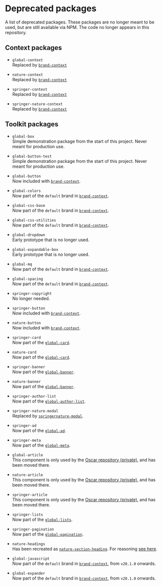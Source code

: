 # Deprecated packages

A list of deprecated packages. These packages are no longer meant to be used, but are still available via NPM. The code no longer appears in this repository.

## Context packages

* `global-context`  
   Replaced by [`brand-context`](https://github.com/springernature/frontend-toolkits/tree/master/context)

* `nature-context`  
   Replaced by [`brand-context`](https://github.com/springernature/frontend-toolkits/tree/master/context)

* `springer-context`  
   Replaced by [`brand-context`](https://github.com/springernature/frontend-toolkits/tree/master/context)

* `springer-nature-context`  
   Replaced by [`brand-context`](https://github.com/springernature/frontend-toolkits/tree/master/context)

## Toolkit packages

* `global-box`  
   Simple demonstration package from the start of this project. Never meant for production use.

* `global-button-test`  
   Simple demonstration package from the start of this project. Never meant for production use.

* `global-button`  
   Now included with [`brand-context`](https://github.com/springernature/frontend-toolkits/tree/master/context).

* `global-colors`  
   Now part of the `default` brand in [`brand-context`](https://github.com/springernature/frontend-toolkits/tree/master/context).

* `global-css-base`  
   Now part of the `default` brand in [`brand-context`](https://github.com/springernature/frontend-toolkits/tree/master/context).

* `global-css-utilities`  
   Now part of the `default` brand in [`brand-context`](https://github.com/springernature/frontend-toolkits/tree/master/context).

* `global-dropdown`  
   Early prototype that is no longer used.

* `global-expandable-box`  
   Early prototype that is no longer used.

* `global-mq`  
   Now part of the `default` brand in [`brand-context`](https://github.com/springernature/frontend-toolkits/tree/master/context).

* `global-spacing`  
   Now part of the `default` brand in [`brand-context`](https://github.com/springernature/frontend-toolkits/tree/master/context).

* `springer-copyright`  
   No longer needed.

* `springer-button`  
   Now included with [`brand-context`](https://github.com/springernature/frontend-toolkits/tree/master/context).

* `nature-button`  
   Now included with [`brand-context`](https://github.com/springernature/frontend-toolkits/tree/master/context).

* `springer-card`  
   Now part of the [`global-card`](https://github.com/springernature/frontend-toolkits/tree/master/toolkits/global/packages/global-card).

* `nature-card`  
   Now part of the [`global-card`](https://github.com/springernature/frontend-toolkits/tree/master/toolkits/global/packages/global-card).

* `springer-banner`  
   Now part of the [`global-banner`](https://github.com/springernature/frontend-toolkits/tree/master/toolkits/global/packages/global-banner).

* `nature-banner`  
   Now part of the [`global-banner`](https://github.com/springernature/frontend-toolkits/tree/master/toolkits/global/packages/global-banner).

* `springer-author-list`  
   Now part of the [`global-author-list`](https://github.com/springernature/frontend-toolkits/tree/master/toolkits/global/packages/global-author-list).

* `springer-nature-modal`  
   Replaced by [`springernature-modal`](https://github.com/springernature/frontend-toolkits/tree/master/toolkits/springernature/packages/springernature-modal).

* `springer-ad`  
   Now part of the [`global-ad`](https://github.com/springernature/frontend-toolkits/tree/master/toolkits/global/packages/global-ad).

* `springer-meta`  
   Now part of the [`global-meta`](https://github.com/springernature/frontend-toolkits/tree/master/toolkits/global/packages/global-meta).

* `global-article`  
   This component is only used by the [Oscar repository (private)](https://github.com/springernature/oscar), and has been moved there.

* `nature-article`  
   This component is only used by the [Oscar repository (private)](https://github.com/springernature/oscar), and has been moved there.

* `springer-article`  
   This component is only used by the [Oscar repository (private)](https://github.com/springernature/oscar), and has been moved there.

* `springer-lists`  
   Now part of the [`global-lists`](https://github.com/springernature/frontend-toolkits/tree/master/toolkits/global/packages/global-lists).

* `springer-pagination`  
   Now part of the [`global-pagination`](https://github.com/springernature/frontend-toolkits/tree/master/toolkits/global/packages/global-pagination).

* `nature-headings`  
   Has been recreated as [`nature-section-heading`](https://github.com/springernature/frontend-toolkits/tree/master/toolkits/nature/packages/nature-section-heading). For reasoning [see here](https://github.com/springernature/frontend-toolkits/pull/647).

* `global-javascript`  
   Now part of the `default` brand in [`brand-context`](https://github.com/springernature/frontend-toolkits/tree/master/context), from `v20.1.0` onwards.

* `global-expander`  
   Now part of the `default` brand in [`brand-context`](https://github.com/springernature/frontend-toolkits/tree/master/context), from `v20.1.0` onwards.
